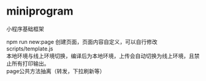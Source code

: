# miniprogram
小程序基础框架

npm run new:page   创建页面，页面内容自定义，可以自行修改scripts/template.js  
本地环境与线上环境切换，编译后为本地环境，上传会自动切换为线上环境，且禁止所有打印输出。  
page公共方法抽离（转发，下拉刷新等）

